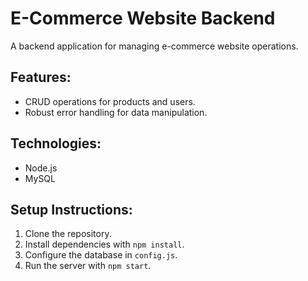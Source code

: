 # E-Commerce Website Backend

A backend application for managing e-commerce website operations.

## Features:
- CRUD operations for products and users.
- Robust error handling for data manipulation.

## Technologies:
- Node.js
- MySQL

## Setup Instructions:
1. Clone the repository.
2. Install dependencies with `npm install`.
3. Configure the database in `config.js`.
4. Run the server with `npm start`.
